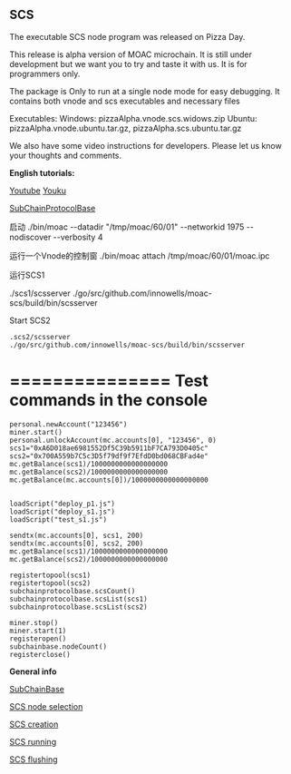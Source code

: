 ## SCS

The executable SCS node program was released on Pizza Day. 

This release is alpha version of MOAC microchain. It is still under development but we want you to try and taste it with us. It is for programmers only.

The package is Only to run at a single node mode for easy debugging. It contains both vnode and scs executables and necessary files

Executables:
Windows: pizzaAlpha.vnode.scs.widows.zip
Ubuntu: pizzaAlpha.vnode.ubuntu.tar.gz, pizzaAlpha.scs.ubuntu.tar.gz

We also have some video instructions for developers.
Please let us know your thoughts and comments.

**English tutorials:**

[Youtube](https://www.youtube.com/watch?v=6j3Vl2Un-kQ)
[Youku](http://v.youku.com/v_show/id_XMzYyMTQzMTk1Mg==.html?spm=a2h3j.8428770.3416059.1)

[SubChainProtocolBase](https://github.com/MOACChain/moac-core/wiki/部署子链协议合约)

启动
./bin/moac --datadir "/tmp/moac/60/01" --networkid 1975 --nodiscover --verbosity 4

运行一个Vnode的控制窗
./bin/moac attach /tmp/moac/60/01/moac.ipc

运行SCS1

./scs1/scsserver
./go/src/github.com/innowells/moac-scs/build/bin/scsserver

Start SCS2

	.scs2/scsserver
    ./go/src/github.com/innowells/moac-scs/build/bin/scsserver

===============
Test commands in the console
===============
	personal.newAccount("123456")
	miner.start()
	personal.unlockAccount(mc.accounts[0], "123456", 0)
	scs1="0xA6D018ae6981552Df5C39b5911bF7CA793D0405c"
	scs2="0x700A559b7C5c3D5f79df9f7EfdD0bd068CBFad4e"
	mc.getBalance(scs1)/1000000000000000000
	mc.getBalance(scs2)/1000000000000000000
	mc.getBalance(mc.accounts[0])/1000000000000000000
	
	
	loadScript("deploy_p1.js")
	loadScript("deploy_s1.js")
	loadScript("test_s1.js")
	
	sendtx(mc.accounts[0], scs1, 200)
	sendtx(mc.accounts[0], scs2, 200)
	mc.getBalance(scs1)/1000000000000000000
	mc.getBalance(scs2)/1000000000000000000
	
	registertopool(scs1)
	registertopool(scs2)
	subchainprotocolbase.scsCount()
	subchainprotocolbase.scsList(scs1)
	subchainprotocolbase.scsList(scs2)
	
	miner.stop()
	miner.start(1)
	registeropen()
	subchainbase.nodeCount()
	registerclose()


**General info**

[SubChainBase](https://github.com/MOACChain/moac-core/wiki/部署子链合约)

[SCS node selection](https://github.com/MOACChain/moac-core/wiki/选择scs节点)

[SCS creation](https://github.com/MOACChain/moac-core/wiki/子链创建过程)

[SCS running](https://github.com/MOACChain/moac-core/wiki/子链运行流程)

[SCS flushing](https://github.com/MOACChain/moac-core/wiki/子链刷新过程)